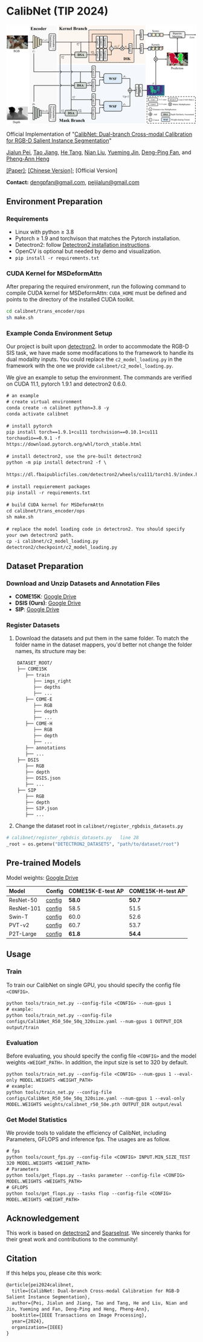 # CalibNet (TIP 2024)
![CalibNet: Dual-branch Cross-modal Calibration for RGB-D Salient Instance Segmentation](assets/pipeline.png)

Official Implementation of "[CalibNet: Dual-branch Cross-modal Calibration for RGB-D Salient Instance Segmentation](https://arxiv.org/pdf/2307.08098)"

[Jialun Pei](https://scholar.google.com/citations?user=1lPivLsAAAAJ&hl=en), [Tao Jiang](https://github.com/Jtao0818), [He Tang](https://scholar.google.com/citations?hl=en&user=70XLFUsAAAAJ), [Nian Liu](https://scholar.google.com/citations?user=ZSilWs4AAAAJ&hl=zh-CN), [Yueming Jin](https://yuemingjin.github.io/), [Deng-Ping Fan](https://dengpingfan.github.io/), and [Pheng-Ann Heng](https://scholar.google.com/citations?user=OFdytjoAAAAJ&hl=zh-CN)

[[Paper]](https://arxiv.org/abs/2207.02255); [[Chinese Version]](); [Official Version]

**Contact:** dengpfan@gmail.com, peijialun@gmail.com

## Environment Preparation

### Requirements
- Linux with python ≥ 3.8
- Pytorch ≥ 1.9 and torchvison that matches the Pytorch installation.
- Detectron2: follow [Detectron2 installation instructions](https://detectron2.readthedocs.io/tutorials/install.html).
- OpenCV is optional but needed by demo and visualization.
- `pip install -r requirements.txt`

### CUDA Kernel for MSDeformAttn
After preparing the required environment, run the following command to compile CUDA kernel for MSDeformAttn:
`CUDA_HOME` must be defined and points to the directory of the installed CUDA toolkit.
```bash
cd calibnet/trans_encoder/ops
sh make.sh
```

### Example Conda Environment Setup
Our project is built upon [detectron2](https://github.com/facebookresearch/detectron2). In order to accommodate the RGB-D SIS task, we have made some modifacations to the framework to handle its dual modality inputs. You could replace the `c2_model_loading.py` in the framework with the one we provide `calibnet/c2_model_loading.py`.

We give an example to setup the environment. The commands are verified on CUDA 11.1, pytorch 1.9.1 and detectron2 0.6.0.
```shell
# an example
# create virtual environment
conda create -n calibnet python=3.8 -y
conda activate calibnet

# install pytorch
pip install torch==1.9.1+cu111 torchvision==0.10.1+cu111 torchaudio==0.9.1 -f https://download.pytorch.org/whl/torch_stable.html

# install detectron2, use the pre-built detectron2
python -m pip install detectron2 -f \
  https://dl.fbaipublicfiles.com/detectron2/wheels/cu111/torch1.9/index.html

# install requierement packages
pip install -r requirements.txt

# build CUDA kernel for MSDeformAttn
cd calibnet/trans_encoder/ops
sh make.sh

# replace the model loading code in detectron2. You should specify your own detectron2 path.
cp -i calibnet/c2_model_loading.py detectron2/checkpoint/c2_model_loading.py
```                                      

## Dataset Preparation

### Download and Unzip Datasets and Annotation Files

- **COME15K**: [Google Drive](https://drive.google.com/file/d/15UdZBdtmwxq7PiCHUpkMgnUxbLF1p_O5/view?usp=drive_link)
- **DSIS (Ours)**: [Google Drive](https://drive.google.com/file/d/1zqWo6vSB4ARJqu49PqoyKatj9xxolsPp/view?usp=drive_link)
- **SIP**: [Google Drive](https://drive.google.com/file/d/1ebNjyrS28vEXDGawxHxVFNNxz3XLBqrT/view?usp=drive_link)

### Register Datasets

1. Download the datasets and put them in the same folder. To match the folder name in the dataset mappers, you'd better not change the folder names, its structure may be:

```
    DATASET_ROOT/
    ├── COME15K
       ├── train
          ├── imgs_right
          ├── depths
          ├── ...
       ├── COME-E
          ├── RGB
          ├── depth
          ├── ...
       ├── COME-H
          ├── RGB
          ├── depth
          ├── ...
       ├── annotations
       ├── ...
    ├── DSIS
       ├── RGB
       ├── depth
       ├── DSIS.json
       ├── ...
    ├── SIP
       ├── RGB
       ├── depth
       ├── SIP.json
       ├── ...
```

2. Change the dataset root in `calibnet/register_rgbdsis_datasets.py`

```python
# calibnet/register_rgbdsis_datasets.py   line 28
_root = os.getenv("DETECTRON2_DATASETS", "path/to/dataset/root")
```

## Pre-trained Models
Model weights: [Google Drive](https://drive.google.com/drive/folders/19n_Sb6Y4C9uzsqyX6OhkzN6XAjI1iOLI?usp=drive_link)

| Model     | Config                                                    | COME15K-E-test AP  | COME15K-H-test AP  | 
| :-------- | :---------------------------------------------------------| :----------------- | :----------------- | 
| ResNet-50       | [config](configs/CalibNet_R50_50e_50q_320size.yaml)       | **58.0**               | **50.7**               | 
| ResNet-101      | [config](configs/CalibNet_R101_50e_50q_320size.yaml)      | 58.5               | 51.5               | 
| Swin-T    | [config](configs/CalibNet_SwinT_50e_50q_320size.yaml)     | 60.0               | 52.6               | 
| PVT-v2    | [config](configs/CalibNet_PVT_50e_50q_320size.yaml)       | 60.7               | 53.7               | 
| P2T-Large | [config](configs/CalibNet_P2T_large_50e_50q_320size.yaml) | **61.8**               | **54.4**               |

## Usage

### Train
To train our CalibNet on single GPU, you should specify the config file `<CONFIG>`.
```shell
python tools/train_net.py --config-file <CONFIG> --num-gpus 1
# example:
python tools/train_net.py --config-file configs/CalibNet_R50_50e_50q_320size.yaml --num-gpus 1 OUTPUT_DIR output/train
```

### Evaluation

Before evaluating, you should specify the config file `<CONFIG>` and the model weights `<WEIGHT_PATH>`. In addition, the input size is set to 320 by default.

```shell
python tools/train_net.py --config-file <CONFIG> --num-gpus 1 --eval-only MODEL.WEIGHTS <WEIGHT_PATH>
# example:
python tools/train_net.py --config-file configs/CalibNet_R50_50e_50q_320size.yaml --num-gpus 1 --eval-only MODEL.WEIGHTS weights/calibnet_r50_50e.pth OUTPUT_DIR output/eval
```

### Get Model Statistics

We provide tools to validate the efficiency of CalibNet, including Parameters, GFLOPS and inference fps. The usages are as follow.


```shell
# fps
python tools/count_fps.py --config-file <CONFIG> INPUT.MIN_SIZE_TEST 320 MODEL.WEIGHTS <WEIGHT_PATH>
# Parameters
python tools/get_flops.py --tasks parameter --config-file <CONFIG> MODEL.WEIGHTS <WEIGHTS_PATH>
# GFLOPS
python tools/get_flops.py --tasks flop --config-file <CONFIG> MODEL.WEIGHTS <WEIGHT_PATH>
```

## Acknowledgement

This work is based on [detectron2](https://github.com/facebookresearch/detectron2) and [SparseInst](https://github.com/hustvl/SparseInst). We sincerely thanks for their great work and contributions to the community!

## Citation

If this helps you, please cite this work:

```
@article{pei2024calibnet,
  title={CalibNet: Dual-branch Cross-modal Calibration for RGB-D Salient Instance Segmentation},
  author={Pei, Jialun and Jiang, Tao and Tang, He and Liu, Nian and Jin, Yueming and Fan, Deng-Ping and Heng, Pheng-Ann},
  booktitle={IEEE Transactions on Image Processing},
  year={2024},
  organization={IEEE}
}
```
